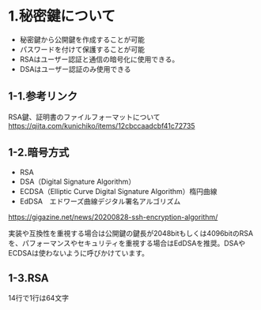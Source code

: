 # 1.秘密鍵について

* 秘密鍵から公開鍵を作成することが可能
* パスワードを付けて保護することが可能
* RSAはユーザー認証と通信の暗号化に使用できる。
* DSAはユーザー認証のみ使用できる

## 1-1.参考リンク

RSA鍵、証明書のファイルフォーマットについて
https://qiita.com/kunichiko/items/12cbccaadcbf41c72735

## 1-2.暗号方式

* RSA
* DSA（Digital Signature Algorithm）
* ECDSA（Elliptic Curve Digital Signature Algorithm）楕円曲線
* EdDSA　エドワーズ曲線デジタル署名アルゴリズム

https://gigazine.net/news/20200828-ssh-encryption-algorithm/

実装や互換性を重視する場合は公開鍵の鍵長が2048bitもしくは4096bitのRSAを、パフォーマンスやセキュリティを重視する場合はEdDSAを推奨。DSAやECDSAは使わないように呼びかけています。

## 1-3.RSA

14行で1行は64文字
